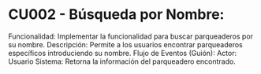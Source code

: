 # CU002 - Búsqueda por Nombre:
Funcionalidad: Implementar la funcionalidad para buscar parqueaderos por su nombre.
Descripción: Permite a los usuarios encontrar parqueaderos específicos introduciendo su nombre.
Flujo de Eventos (Guión):
Actor: Usuario
Sistema: Retorna la información del parqueadero encontrado.


